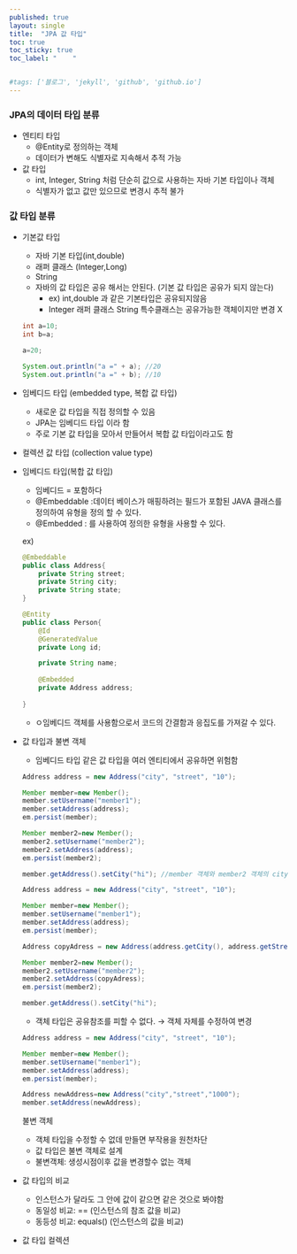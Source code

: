 ```yaml
---
published: true
layout: single
title:  "JPA 값 타입"
toc: true
toc_sticky: true
toc_label: "    "


#tags: ['블로그', 'jekyll', 'github', 'github.io']
---
```


### JPA의 데이터 타입 분류

- 엔티티 타입
    - @Entity로 정의하는 객체
    - 데이터가 변해도 식별자로 지속해서 추적 가능
- 값 타입
    - int, Integer, String 처럼 단순히 값으로 사용하는 자바 기본 타입이나 객체
    - 식별자가 없고 값만 있으므로 변경시 추적 불가

### 값 타입 분류

- 기본값 타입
    - 자바 기본 타입(int,double)
    - 래퍼 클래스 (Integer,Long)
    - String
    - 자바의 값 타입은 공유 해서는 안된다. (기본 값 타입은 공유가 되지 않는다)
        - ex) int,double 과 같은 기본타입은 공유되지않음
        - Integer 래퍼 클래스 String 특수클래스는 공유가능한 객체이지만 변경 X
    
    ```java
    int a=10;
    int b=a;
    
    a=20;
    
    System.out.println("a =" + a); //20
    System.out.println("a =" + b); //10
    ```
    
- 임베디드 타입 (embedded type, 복합 값 타입)
    - 새로운 값 타입을 직접 정의할 수 있음
    - JPA는 임베디드 타입 이라 함
    - 주로 기본 값 타입을 모아서 만들어서 복합 값 타입이라고도 함
- 컬렉션 값 타입 (collection value type)
- 임베디드 타입(복합 값 타입)
    - 임베디드 = 포함하다
    - @Embeddable :데이터 베이스가 매핑하려는 필드가 포함된 JAVA 클래스를 정의하여 유형을 정의 할 수 있다.
    - @Embedded : 를 사용하여 정의한 유형을 사용할 수 있다.
    
    ex) 
    
    ```java
    @Embeddable
    public class Address{
    	private String street;
    	private String city;
    	private String state;
    }
    
    @Entity
    public class Person{
    	@Id 
    	@GeneratedValue
    	private Long id;
    
    	private String name;
    	
    	@Embedded
    	private Address address;
    	
    }
    ```
    
    - ㅇ임베디드 객체를 사용함으로서 코드의 간결함과 응집도를 가져갈 수 있다.
- 값 타입과 불변 객체
    - 임베디드 타입 같은 값 타입을 여러 엔티티에서 공유하면 위험함
    
    ```java
    Address address = new Address("city", "street", "10");
    
    Member member=new Member();
    member.setUsername("member1");
    member.setAddress(address);
    em.persist(member);
    
    Member member2=new Member();
    member2.setUsername("member2");
    member2.setAddress(address);
    em.persist(member2);
    
    member.getAddress().setCity("hi"); //member 객체와 member2 객체의 city값이 동시에 변경됨
    ```
    
    ```java
    Address address = new Address("city", "street", "10");
    
    Member member=new Member();
    member.setUsername("member1");
    member.setAddress(address);
    em.persist(member);
    
    Address copyAdress = new Address(address.getCity(), address.getStreet(), address.getZipcode());
    
    Member member2=new Member();
    member2.setUsername("member2");
    member2.setAddress(copyAdress);
    em.persist(member2);
    
    member.getAddress().setCity("hi");
    ```
    
    - 객체 타입은 공유참조를 피할 수 없다. → 객체 자체를 수정하여 변경
    
    ```java
    Address address = new Address("city", "street", "10");
    
    Member member=new Member();
    member.setUsername("member1");
    member.setAddress(address);
    em.persist(member);
    
    Address newAddress=new Address("city","street","1000");
    member.setAddress(newAddress);
    ```
    
    불변 객체
    
    - 객체 타입을 수정할 수 없데 만들면 부작용을 원천차단
    - 값 타입은 불변 객체로 설계
    - 불변객체: 생성시점이후 값을 변경할수 없는 객체
- 값 타입의 비교
    - 인스턴스가 달라도 그 안에 값이 같으면 같은 것으로 봐야함
    - 동일성 비교: == (인스턴스의 참조 값을 비교)
    - 동등성 비교: equals() (인스턴스의 값을 비교)
- 값 타입 컬렉션
